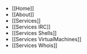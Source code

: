  * [[Home]]
  * [[About]]
 * [[Services]]
  * [[Services IRC]]
  * [[Services Shells]]
  * [[Services VirtualMachines]]
  * [[Services Whois]]
